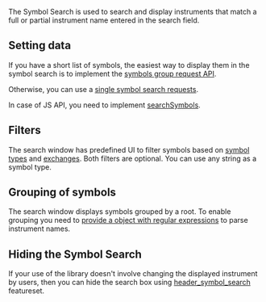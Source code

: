 The Symbol Search is used to search and display instruments that match a full or partial instrument name entered in the search field.

## Setting data

If you have a short list of symbols, the easiest way to display them in the symbol search is to implement the [symbols group request API](UDF#symbol-group-request).

Otherwise, you can use a [single symbol search requests](UDF#symbol-search).

In case of JS API, you need to implement [searchSymbols](JS-Api#searchsymbolsuserinput-exchange-symboltype-onresultreadycallback).

## Filters

The search window has predefined UI to filter symbols based on [symbol types](JS-Api#symbols_types) and [exchanges](JS-Api#exchanges).
Both filters are optional. You can use any string as a symbol type.

## Grouping of symbols

The search window displays symbols grouped by a root. To enable grouping you need to [provide a object with regular expressions](JS-Api#symbols_grouping) to parse instrument names.

## Hiding the Symbol Search

If your use of the library doesn't involve changing the displayed instrument by users, then you can hide the search box using [header_symbol_search](Featuresets) featureset.
